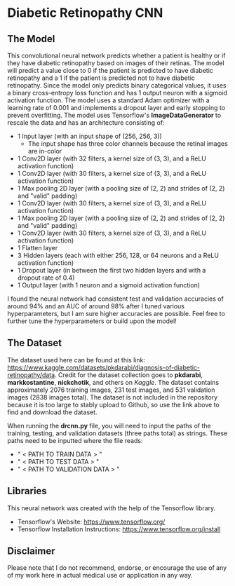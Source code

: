 # Diabetic Retinopathy CNN

## The Model
This convolutional neural network predicts whether a patient is healthy or if they have diabetic retinopathy based on images of their retinas. The model will predict a value close to 0 if the patient is predicted to have diabetic retinopathy and a 1 if the patient is predicted not to have diabetic retinopathy. Since the model only predicts binary categorical values, it uses a binary cross-entropy loss function and has 1 output neuron with a sigmoid activation function. The model uses a standard Adam optimizer with a learning rate of 0.001 and implements a dropout layer and early stopping to prevent overfitting. The model uses Tensorflow's **ImageDataGenerator** to rescale the data and has an architecture consisting of:
- 1 Input layer (with an input shape of (256, 256, 3))
    * The input shape has three color channels because the retinal images are in-color
- 1 Conv2D layer (with 32 filters, a kernel size of (3, 3), and a ReLU activation function)
- 1 Conv2D layer (with 30 filters, a kernel size of (3, 3), and a ReLU activation function)
- 1 Max pooling 2D layer (with a pooling size of (2, 2) and strides of (2, 2) and "valid" padding)
- 1 Conv2D layer (with 30 filters, a kernel size of (3, 3), and a ReLU activation function)
- 1 Max pooling 2D layer (with a pooling size of (2, 2) and strides of (2, 2) and "valid" padding)
- 1 Conv2D layer (with 30 filters, a kernel size of (3, 3), and a ReLU activation function)
- 1 Flatten layer
- 3 Hidden layers (each with either 256, 128, or 64 neurons and a ReLU activation function)
- 1 Dropout layer (in between the first two hidden layers and with a dropout rate of 0.4)
- 1 Output layer (with 1 neuron and a sigmoid activation function)

I found the neural network had consistent test and validation accuracies of around 94% and an AUC of around 98% after I tuned various hyperparameters, but I am sure higher accuracies are possible. Feel free to further tune the hyperparameters or build upon the model! 

## The Dataset
The dataset used here can be found at this link: https://www.kaggle.com/datasets/pkdarabi/diagnosis-of-diabetic-retinopathy/data. Credit for the dataset collection goes to **pkdarabi**, **markkostantine**, **nickchotik**, and others on *Kaggle*. The dataset contains approximately 2076 training images, 231 test images, and 531 validation images (2838 images total). The dataset is not included in the repository because it is too large to stably upload to Github, so use the link above to find and download the dataset.

When running the **drcnn.py** file, you will need to input the paths of the training, testing, and validation datasets (three paths total) as strings. These paths need to be inputted where the file reads:
- " < PATH TO TRAIN DATA > " 
- " < PATH TO TEST DATA > "
- " < PATH TO VALIDATION DATA > " 

## Libraries
This neural network was created with the help of the Tensorflow library.
- Tensorflow's Website: https://www.tensorflow.org/
- Tensorflow Installation Instructions: https://www.tensorflow.org/install

## Disclaimer
Please note that I do not recommend, endorse, or encourage the use of any of my work here in actual medical use or application in any way.
